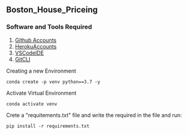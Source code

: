 ## Boston_House_Priceing

### Software and Tools Required

1. [Github Accounts](https://github.com)
2. [HerokuAccounts](https://heroku.com)
3. [VSCodeIDE](https://code.visualstudio.com/)
4. [GitCLI](https://git-scm.com/downloads)

Creating a new Environment

```
conda create -p venv python==3.7 -y
```

Activate Virtual Environment

```
conda activate venv
```

Crete a "requitements.txt" file and write the required in the file and run:

```
pip install -r requirements.txt
```
